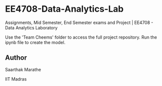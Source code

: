 # EE4708-Data-Analytics-Lab

Assignments, Mid Semester, End Semester exams and Project | EE4708 - Data Analytics Laboratory

Use the 'Team Cheems' folder to access the full project repository. Run the ipynb file to create the model.

## Author

Saarthak Marathe

IIT Madras
